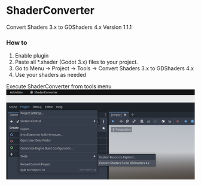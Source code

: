 # ShaderConverter
Convert Shaders 3.x to GDShaders 4.x
Version 1.1.1

### How to

1. Enable plugin
2. Paste all *.shader (Godot 3.x) files to your project.
3. Go to Menu -> Project -> Tools -> Convert Shaders 3.x to GDShaders 4.x
4. Use your shaders as needed

Execute ShaderConverter from tools menu
![Locales editor](https://raw.githubusercontent.com/VP-GAMES/ShaderConverter/main/.github/images/Execute.png)
